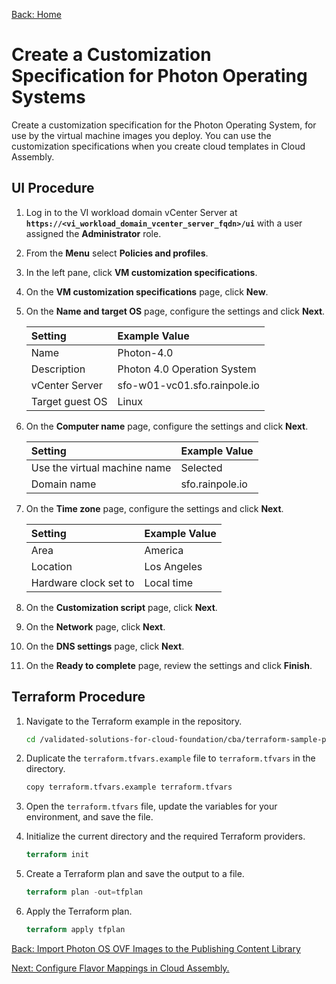 [Back: Home](README.md)

# Create a Customization Specification for Photon Operating Systems

Create a customization specification for the Photon Operating System, for use by the virtual machine images you deploy. You can use the customization specifications when you create cloud templates in Cloud Assembly.

## UI Procedure

1. Log in to the VI workload domain vCenter Server at **`https://<vi_workload_domain_vcenter_server_fqdn>/ui`** with a user assigned the **Administrator** role.

2. From the **Menu** select **Policies and profiles**.

3. In the left pane, click **VM customization specifications**.

4. On the **VM customization specifications** page, click **New**.

5. On the **Name and target OS** page, configure the settings and click **Next**.

    | Setting                       | Example Value                 |
    | :-                            | :-                            |
    | Name                          | Photon-4.0                    |
    | Description                   | Photon 4.0 Operation System   |
    | vCenter Server                | sfo-w01-vc01.sfo.rainpole.io  |
    | Target guest OS               | Linux                         |

6. On the **Computer name** page, configure the settings and click **Next**.

    | Setting                       | Example Value                 |
    | :-                            | :-                            |
    | Use the virtual machine name  | Selected                      |
    | Domain name                   | sfo.rainpole.io               |

7. On the **Time zone** page, configure the settings and click **Next**.

    | Setting                       | Example Value                 |
    | :-                            | :-                            |
    | Area                          | America                       |
    | Location                      | Los Angeles                   |
    | Hardware clock set to         | Local time                    |

8. On the **Customization script** page, click **Next**.

9. On the **Network** page, click **Next**.

10. On the **DNS settings** page, click **Next**.

11. On the **Ready to complete** page, review the settings and click **Finish**.

## Terraform Procedure

1. Navigate to the Terraform example in the repository.

   ```bash
   cd /validated-solutions-for-cloud-foundation/cba/terraform-sample-project/03-vsphere-customization-spec
   ```

2. Duplicate the `terraform.tfvars.example` file to `terraform.tfvars` in the directory.

   ```bash
   copy terraform.tfvars.example terraform.tfvars
   ```

3. Open the `terraform.tfvars` file, update the variables for your environment, and save the file.

4. Initialize the current directory and the required Terraform providers.

   ```terraform
   terraform init
   ```

5. Create a Terraform plan and save the output to a file.

   ```terraform
   terraform plan -out=tfplan
   ```  

6. Apply the Terraform plan.

   ```terraform
   terraform apply tfplan
   ```

[Back: Import Photon OS OVF Images to the Publishing Content Library](2-import-photon-template.md)

[Next: Configure Flavor Mappings in Cloud Assembly.](4-configure-flavour-mappings.md)
